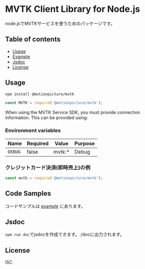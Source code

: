 # MVTK Client Library for Node.js

node.jsでMVTKサービスを使うためのパッケージです。


## Table of contents

* [Usage](#usage)
* [Example](#code-samples)
* [Jsdoc](#jsdoc)
* [License](#license)


## Usage

```sh
npm install @motionpicture/mvtk
```

```js
const MVTK = require('@motionpicture/mvtk');
```

When using the MVTK Service SDK, you must provide connection information. This can be provided using:

### Environment variables

| Name           | Required | Value         | Purpose          |
| -------------- | -------- | ------------- | ---------------- |
| `DEBUG`        | false    | mvtk:* | Debug            |

### クレジットカード決済(即時売上)の例

```js
const mvtk = require('@motionpicture/mvtk');

```

## Code Samples

コードサンプルは [example](https://github.com/motionpicture/mvtk/tree/master/example) にあります。


## Jsdoc

`npm run doc`でjsdocを作成できます。./docに出力されます。

## License

ISC
